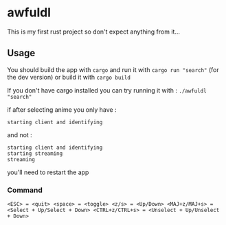 # awfuldl

This is my first rust project so don't expect anything from it...

## Usage
You should build the app with `cargo` and run it with `cargo run "search"` (for the dev version) or build it with `cargo build`


If you don't have cargo installed you can try running it with : 
`./awfuldl "search"`

if after selecting anime you only have : 
```
starting client and identifying
``` 
and not :
```
starting client and identifying
starting streaming
streaming
```


you'll need to restart the app
### Command
`<ESC> = <quit> <space> = <toggle> <z/s> = <Up/Down> <MAJ+z/MAJ+s> = <Select + Up/Select + Down> <CTRL+z/CTRL+s> = <Unselect + Up/Unselect + Down>`
